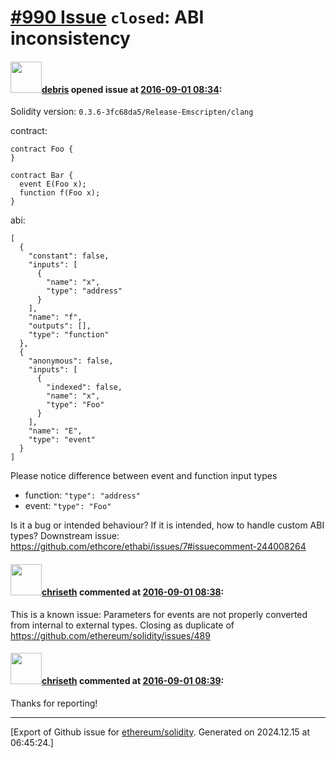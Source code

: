 # [\#990 Issue](https://github.com/ethereum/solidity/issues/990) `closed`: ABI inconsistency

#### <img src="https://avatars.githubusercontent.com/u/2613714?u=59d34867cf9d3916b0ddf197271cdd5143b1aa33&v=4" width="50">[debris](https://github.com/debris) opened issue at [2016-09-01 08:34](https://github.com/ethereum/solidity/issues/990):

Solidity version: `0.3.6-3fc68da5/Release-Emscripten/clang`

contract:

```
contract Foo {
}

contract Bar {
  event E(Foo x);
  function f(Foo x);
}
```

abi:

```
[
  {
    "constant": false,
    "inputs": [
      {
        "name": "x",
        "type": "address"
      }
    ],
    "name": "f",
    "outputs": [],
    "type": "function"
  },
  {
    "anonymous": false,
    "inputs": [
      {
        "indexed": false,
        "name": "x",
        "type": "Foo"
      }
    ],
    "name": "E",
    "type": "event"
  }
]
```

Please notice difference between event and function input types
- function: `"type": "address"`
- event: `"type": "Foo"`

Is it a bug or intended behaviour? If it is intended, how to handle custom ABI types?
Downstream issue: https://github.com/ethcore/ethabi/issues/7#issuecomment-244008264


#### <img src="https://avatars.githubusercontent.com/u/9073706?v=4" width="50">[chriseth](https://github.com/chriseth) commented at [2016-09-01 08:38](https://github.com/ethereum/solidity/issues/990#issuecomment-244013703):

This is a known issue: Parameters for events are not properly converted from internal to external types. Closing as duplicate of https://github.com/ethereum/solidity/issues/489

#### <img src="https://avatars.githubusercontent.com/u/9073706?v=4" width="50">[chriseth](https://github.com/chriseth) commented at [2016-09-01 08:39](https://github.com/ethereum/solidity/issues/990#issuecomment-244013817):

Thanks for reporting!


-------------------------------------------------------------------------------



[Export of Github issue for [ethereum/solidity](https://github.com/ethereum/solidity). Generated on 2024.12.15 at 06:45:24.]
